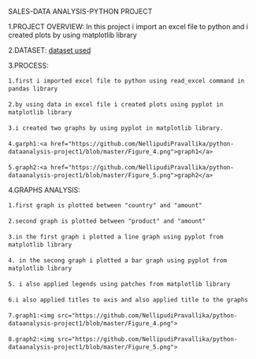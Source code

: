 SALES-DATA ANALYSIS-PYTHON PROJECT

1.PROJECT OVERVIEW:
  In this project i import an excel file to python and i created plots by using matplotlib library

2.DATASET:
<a href="https://github.com/NellipudiPravallika/python-dataanalysis-project1/blob/master/telugu-dashboard-blank.xlsx">dataset used</a>

3.PROCESS:

    1.first i imported excel file to python using read_excel command in pandas library
  
    2.by using data in excel file i created plots using pyplot in matplotlib library
  
    3.i created two graphs by using pyplot in matplotlib library.
  
    4.garph1:<a href="https://github.com/NellipudiPravallika/python-dataanalysis-project1/blob/master/Figure_4.png">graph1</a>
  
    5.graph2:<a href="https://github.com/NellipudiPravallika/python-dataanalysis-project1/blob/master/Figure_5.png">graph2</a>

4.GRAPHS ANALYSIS:

    1.first graph is plotted between "country" and "amount"
  
    2.second graph is plotted between "product" and "amount"
  
    3.in the first graph i plotted a line graph using pyplot from matplotlib library
  
    4. in the secong graph i plotted a bar graph using pyplot from matplotlib library
     
    5. i also applied legends using patches from matplotlib library
     
    6.i also applied titles to axis and also applied title to the graphs
  
    7.graph1:<img src="https://github.com/NellipudiPravallika/python-dataanalysis-project1/blob/master/Figure_4.png">
  
    8.graph2:<img src="https://github.com/NellipudiPravallika/python-dataanalysis-project1/blob/master/Figure_5.png">
